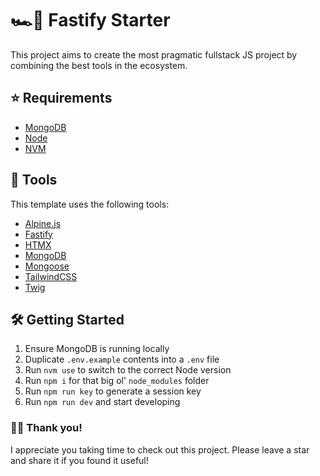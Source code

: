 # 🏎💨 Fastify Starter

This project aims to create the most pragmatic fullstack JS project by combining the best tools in the ecosystem.

## ⭐️ Requirements

- [MongoDB](https://www.mongodb.com/)
- [Node](https://nodejs.org/en/)
- [NVM](https://github.com/nvm-sh/nvm)

## 🧰 Tools

This template uses the following tools:

- [Alpine.js](https://alpinejs.dev/)
- [Fastify](https://www.fastify.io/)
- [HTMX](https://htmx.org/)
- [MongoDB](https://www.mongodb.com/)
- [Mongoose](https://mongoosejs.com/)
- [TailwindCSS](https://tailwindcss.com/)
- [Twig](https://github.com/twigjs/twig.js/wiki/Implementation-Notes)

## 🛠 Getting Started

1. Ensure MongoDB is running locally
2. Duplicate `.env.example` contents into a `.env` file
3. Run `nvm use` to switch to the correct Node version
4. Run `npm i` for that big ol' `node_modules` folder
5. Run `npm run key` to generate a session key
6. Run `npm run dev` and start developing

### 👋🏻 Thank you!

I appreciate you taking time to check out this project. Please leave a star and share it if you found it useful!
